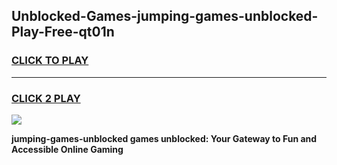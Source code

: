 
## Unblocked-Games-jumping-games-unblocked-Play-Free-qt01n
<h3>
<a href="https://premium76.site?title=jumping-games-unblocked&ref=23A">CLICK TO PLAY</a></h3>
<hr>

<h3>
<a href="https://premium76.site?title=jumping-games-unblocked&ref=23A">CLICK 2 PLAY</a>
  
</h3>

<a href="https://premium76.site?title=jumping-games-unblocked&ref=23A"><img src="https://clearcache.store/games.png"></a>


**jumping-games-unblocked games unblocked: Your Gateway to Fun and Accessible Online Gaming**

